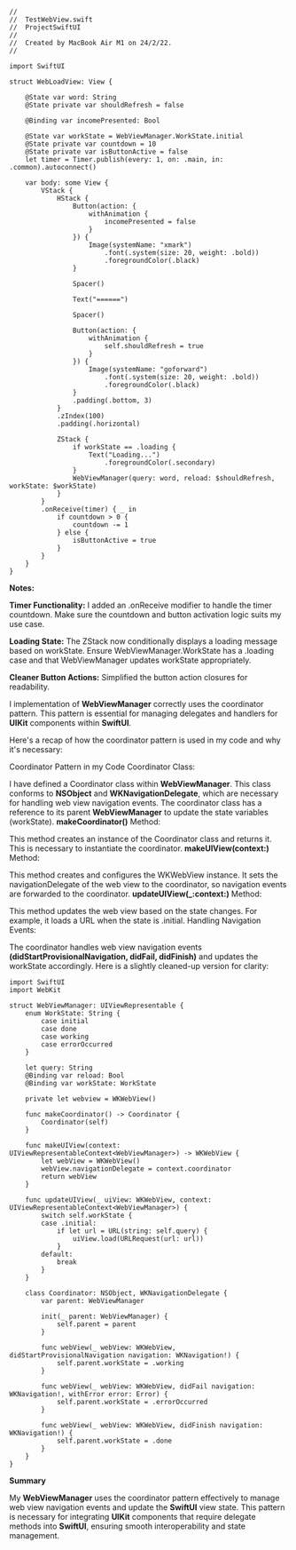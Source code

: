 

```
//
//  TestWebView.swift
//  ProjectSwiftUI
//
//  Created by MacBook Air M1 on 24/2/22.
//

import SwiftUI

struct WebLoadView: View {
    
    @State var word: String
    @State private var shouldRefresh = false
    
    @Binding var incomePresented: Bool
    
    @State var workState = WebViewManager.WorkState.initial
    @State private var countdown = 10
    @State private var isButtonActive = false
    let timer = Timer.publish(every: 1, on: .main, in: .common).autoconnect()
    
    var body: some View {
        VStack {
            HStack {
                Button(action: {
                    withAnimation {
                        incomePresented = false
                    }
                }) {
                    Image(systemName: "xmark")
                        .font(.system(size: 20, weight: .bold))
                        .foregroundColor(.black)
                }
                
                Spacer()
                
                Text("======")
                
                Spacer()
                
                Button(action: {
                    withAnimation {
                        self.shouldRefresh = true
                    }
                }) {
                    Image(systemName: "goforward")
                        .font(.system(size: 20, weight: .bold))
                        .foregroundColor(.black)
                }
                .padding(.bottom, 3)
            }
            .zIndex(100)
            .padding(.horizontal)
            
            ZStack {
                if workState == .loading {
                    Text("Loading...")
                        .foregroundColor(.secondary)
                }
                WebViewManager(query: word, reload: $shouldRefresh, workState: $workState)
            }
        }
        .onReceive(timer) { _ in
            if countdown > 0 {
                countdown -= 1
            } else {
                isButtonActive = true
            }
        }
    }
}
```

**Notes:**

**Timer Functionality:** I added an .onReceive modifier to handle the timer countdown. Make sure the countdown and button activation logic suits my use case.

**Loading State:** The ZStack now conditionally displays a loading message based on workState. Ensure WebViewManager.WorkState has a .loading case and that WebViewManager updates workState appropriately.

**Cleaner Button Actions:** Simplified the button action closures for readability.


I implementation of **WebViewManager** correctly uses the coordinator pattern. This pattern is essential for managing delegates and handlers for **UIKit** components within **SwiftUI**.

Here's a recap of how the coordinator pattern is used in my code and why it's necessary:

Coordinator Pattern in my Code
Coordinator Class:

I have defined a Coordinator class within **WebViewManager**. This class conforms to **NSObject** and **WKNavigationDelegate**, which are necessary for handling web view navigation events.
The coordinator class has a reference to its parent **WebViewManager** to update the state variables (workState).
**makeCoordinator()** Method:

This method creates an instance of the Coordinator class and returns it. This is necessary to instantiate the coordinator.
**makeUIView(context:)** Method:

This method creates and configures the WKWebView instance.
It sets the navigationDelegate of the web view to the coordinator, so navigation events are forwarded to the coordinator.
**updateUIView(_:context:)** Method:

This method updates the web view based on the state changes. For example, it loads a URL when the state is .initial.
Handling Navigation Events:

The coordinator handles web view navigation events **(didStartProvisionalNavigation, didFail, didFinish)** and updates the workState accordingly.
Here is a slightly cleaned-up version for clarity:

```
import SwiftUI
import WebKit

struct WebViewManager: UIViewRepresentable {
    enum WorkState: String {
        case initial
        case done
        case working
        case errorOccurred
    }
    
    let query: String
    @Binding var reload: Bool
    @Binding var workState: WorkState
    
    private let webview = WKWebView()
    
    func makeCoordinator() -> Coordinator {
        Coordinator(self)
    }
    
    func makeUIView(context: UIViewRepresentableContext<WebViewManager>) -> WKWebView {
        let webView = WKWebView()
        webView.navigationDelegate = context.coordinator
        return webView
    }
    
    func updateUIView(_ uiView: WKWebView, context: UIViewRepresentableContext<WebViewManager>) {
        switch self.workState {
        case .initial:
            if let url = URL(string: self.query) {
                uiView.load(URLRequest(url: url))
            }
        default:
            break
        }
    }
    
    class Coordinator: NSObject, WKNavigationDelegate {
        var parent: WebViewManager
        
        init(_ parent: WebViewManager) {
            self.parent = parent
        }
        
        func webView(_ webView: WKWebView, didStartProvisionalNavigation navigation: WKNavigation!) {
            self.parent.workState = .working
        }
        
        func webView(_ webView: WKWebView, didFail navigation: WKNavigation!, withError error: Error) {
            self.parent.workState = .errorOccurred
        }
        
        func webView(_ webView: WKWebView, didFinish navigation: WKNavigation!) {
            self.parent.workState = .done
        }
    }
}
```
**Summary**

My **WebViewManager** uses the coordinator pattern effectively to manage web view navigation events and update the **SwiftUI** view state. This pattern is necessary for integrating **UIKit** components that require delegate methods into **SwiftUI**, ensuring smooth interoperability and state management.

